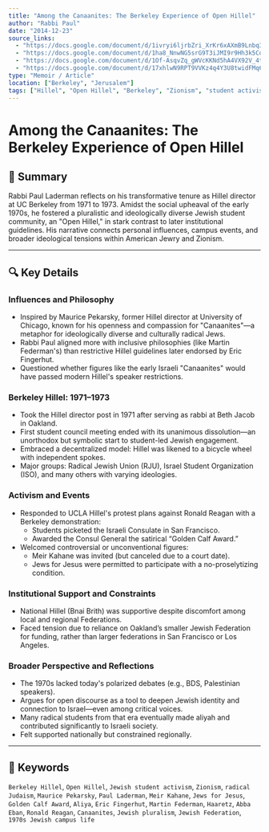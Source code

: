 ```yaml
---
title: "Among the Canaanites: The Berkeley Experience of Open Hillel"
author: "Rabbi Paul"
date: "2014-12-23"
source_links:
  - "https://docs.google.com/document/d/1ivryi6ljrbZri_XrKr6xAXmB9Lnbq3vm/edit"
  - "https://docs.google.com/document/d/1ha8_NnwNG5srG9T3iJMI9r9Hh3k5Cq4P/edit"
  - "https://docs.google.com/document/d/1Of-AsqvZq_gWVcKKNd5hA4VX92V_4tvZ/edit?usp=sharing&ouid=116172739222740275984&rtpof=true&sd=true"
  - "https://docs.google.com/document/d/17xhlwN9RPT9VVKz4q4Y3U8twidFMq6JV/edit?usp=share_link&ouid=116172739222740275984&rtpof=true&sd=true"
type: "Memoir / Article"
location: ["Berkeley", "Jerusalem"]
tags: ["Hillel", "Open Hillel", "Berkeley", "Zionism", "student activism", "Jewish life"]
---
```


# Among the Canaanites: The Berkeley Experience of Open Hillel

## 📝 Summary
Rabbi Paul Laderman reflects on his transformative tenure as Hillel director at UC Berkeley from 1971 to 1973. Amidst the social upheaval of the early 1970s, he fostered a pluralistic and ideologically diverse Jewish student community, an "Open Hillel," in stark contrast to later institutional guidelines. His narrative connects personal influences, campus events, and broader ideological tensions within American Jewry and Zionism.

---

## 🔍 Key Details

### Influences and Philosophy
- Inspired by Maurice Pekarsky, former Hillel director at University of Chicago, known for his openness and compassion for "Canaanites"—a metaphor for ideologically diverse and culturally radical Jews.
- Rabbi Paul aligned more with inclusive philosophies (like Martin Federman's) than restrictive Hillel guidelines later endorsed by Eric Fingerhut.
- Questioned whether figures like the early Israeli "Canaanites" would have passed modern Hillel's speaker restrictions.

### Berkeley Hillel: 1971–1973
- Took the Hillel director post in 1971 after serving as rabbi at Beth Jacob in Oakland.
- First student council meeting ended with its unanimous dissolution—an unorthodox but symbolic start to student-led Jewish engagement.
- Embraced a decentralized model: Hillel was likened to a bicycle wheel with independent spokes.
- Major groups: Radical Jewish Union (RJU), Israel Student Organization (ISO), and many others with varying ideologies.

### Activism and Events
- Responded to UCLA Hillel's protest plans against Ronald Reagan with a Berkeley demonstration:
  - Students picketed the Israeli Consulate in San Francisco.
  - Awarded the Consul General the satirical “Golden Calf Award.”
- Welcomed controversial or unconventional figures:
  - Meir Kahane was invited (but canceled due to a court date).
  - Jews for Jesus were permitted to participate with a no-proselytizing condition.

### Institutional Support and Constraints
- National Hillel (Bnai Brith) was supportive despite discomfort among local and regional Federations.
- Faced tension due to reliance on Oakland’s smaller Jewish Federation for funding, rather than larger federations in San Francisco or Los Angeles.

### Broader Perspective and Reflections
- The 1970s lacked today's polarized debates (e.g., BDS, Palestinian speakers).
- Argues for open discourse as a tool to deepen Jewish identity and connection to Israel—even among critical voices.
- Many radical students from that era eventually made aliyah and contributed significantly to Israeli society.
- Felt supported nationally but constrained regionally.

---

## 🧠 Keywords
`Berkeley Hillel`, `Open Hillel`, `Jewish student activism`, `Zionism`, `radical Judaism`, `Maurice Pekarsky`, `Paul Laderman`, `Meir Kahane`, `Jews for Jesus`, `Golden Calf Award`, `Aliya`, `Eric Fingerhut`, `Martin Federman`, `Haaretz`, `Abba Eban`, `Ronald Reagan`, `Canaanites`, `Jewish pluralism`, `Jewish Federation`, `1970s Jewish campus life`
